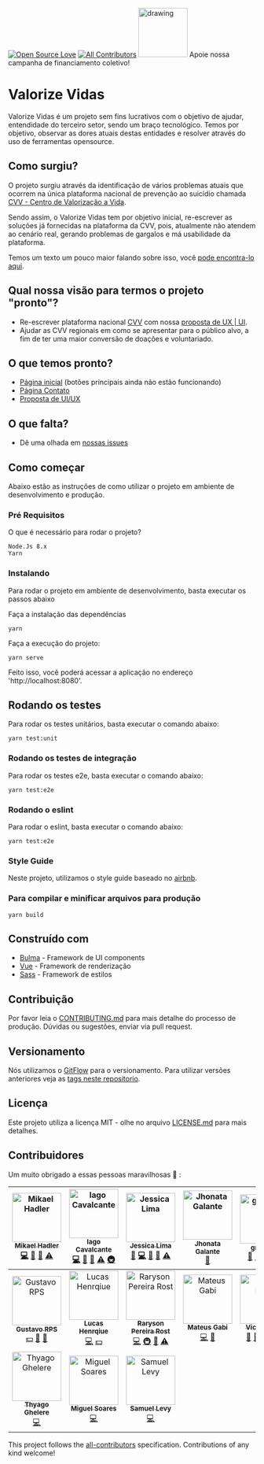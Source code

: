 [![Open Source Love](https://badges.frapsoft.com/os/v1/open-source.png?v=103)](https://github.com/ellerbrock/open-source-badges/)
[![All Contributors](https://img.shields.io/badge/all_contributors-17-orange.svg?style=flat-square)](#contributors)
[<img src="https://apoia.se/img/logoRed.svg" alt="drawing" width="100"/>](http://apoia.se/valorizevidas) Apoie nossa campanha de financiamento coletivo!

# Valorize Vidas

Valorize Vidas é um projeto sem fins lucrativos com o objetivo de ajudar, entendidade do terceiro
setor, sendo um braço tecnológico. Temos por objetivo, observar as dores atuais destas
entidades e resolver através do uso de ferramentas opensource.

## Como surgiu?

O projeto surgiu através da identificação de vários problemas atuais que ocorrem na única plataforma nacional de prevenção ao suicídio chamada [CVV - Centro de Valorização a Vida](https://www.cvv.org.br/).

Sendo assim, o Valorize Vidas tem por objetivo inicial, re-escrever as soluções já fornecidas na plataforma da CVV, pois, atualmente não atendem ao cenário real, gerando problemas de gargalos e má usabilidade da plataforma.

Temos um texto um pouco maior falando sobre isso, você [pode encontra-lo aqui](docs/escopo.md).

## Qual nossa visão para termos o projeto "pronto"?

- Re-escrever plataforma nacional [CVV](https://www.cvv.org.br/) com nossa [proposta de UX | UI](https://github.com/ValorizeVidas/valorize-vidas).
- Ajudar as CVV regionais em como se apresentar para o público alvo, a fim de ter uma maior conversão de doações e voluntariado.

## O que temos pronto?

- [Página inicial](https://valorizevidas.org/) (botões principais ainda não estão funcionando)
- [Página Contato](https://valorizevidas.org/#/contato)
- [Proposta de UI/UX](https://www.figma.com/file/KoFAagWzzSdf9x9RSV7rl53R/Valorize-Vidas?node-id=1%3A93)

## O que falta?

- Dê uma olhada em [nossas issues](https://github.com/ValorizeVidas/valorize-vidas/issues)

## Como começar

Abaixo estão as instruções de como utilizar o projeto em ambiente de desenvolvimento e produção.

### Pré Requisitos

O que é necessário para rodar o projeto?

```
Node.Js 8.x
Yarn
```

### Instalando

Para rodar o projeto em ambiente de desenvolvimento, basta executar os passos abaixo

Faça a instalação das dependências

```
yarn
```

Faça a execução do projeto:

```
yarn serve
```

Feito isso, você poderá acessar a aplicação no endereço 'http://localhost:8080'.

## Rodando os testes

Para rodar os testes unitários, basta executar o comando abaixo:

```
yarn test:unit
```

### Rodando os testes de integração

Para rodar os testes e2e, basta executar o comando abaixo:

```
yarn test:e2e
```

### Rodando o eslint

Para rodar o eslint, basta executar o comando abaixo:

```
yarn test:e2e
```

### Style Guide

Neste projeto, utilizamos o style guide baseado no [airbnb](https://github.com/airbnb/javascript).

### Para compilar e minificar arquivos para produção

```
yarn build
```

## Construído com

- [Bulma](https://bulma.io/) - Framework de UI components
- [Vue](https://vuejs.org/) - Framework de renderização
- [Sass](https://rometools.github.io/rome/) - Framework de estilos

## Contribuição

Por favor leia o [CONTRIBUTING.md](CONTRIBUTING.md) para mais detalhe do processo de produção. Dúvidas ou sugestões, enviar via pull request.

## Versionamento

Nós utilizamos o [GitFlow](https://medium.com/trainingcenter/utilizando-o-fluxo-git-flow-e63d5e0d5e04) para o versionamento. Para utilizar versões anteriores veja as [tags neste repositorio](https://github.com/valorizevidas/valorize-vidas/tags).

## Licença

Este projeto utiliza a licença MIT - olhe no arquivo [LICENSE.md](LICENSE.md) para mais detalhes.

## Contribuidores

Um muito obrigado a essas pessoas maravilhosas :sparkling_heart: :

<!-- ALL-CONTRIBUTORS-LIST:START - Do not remove or modify this section -->
<!-- prettier-ignore -->
| [<img src="https://avatars1.githubusercontent.com/u/6784777?v=4" width="100px;" alt="Mikael Hadler"/><br /><sub><b>Mikael Hadler</b></sub>](http://mikaelhadler.com.br)<br />[💻](https://github.com/ValorizeVidas/valorize-vidas/commits?author=mikaelhadler "Code") [📖](https://github.com/ValorizeVidas/valorize-vidas/commits?author=mikaelhadler "Documentation") [👀](#review-mikaelhadler "Reviewed Pull Requests") [⚠️](https://github.com/ValorizeVidas/valorize-vidas/commits?author=mikaelhadler "Tests") | [<img src="https://avatars1.githubusercontent.com/u/5131187?v=4" width="100px;" alt="Iago Cavalcante"/><br /><sub><b>Iago Cavalcante</b></sub>](https://iagocavalcante.github.io)<br />[💻](https://github.com/ValorizeVidas/valorize-vidas/commits?author=iagocavalcante "Code") [📖](https://github.com/ValorizeVidas/valorize-vidas/commits?author=iagocavalcante "Documentation") [👀](#review-iagocavalcante "Reviewed Pull Requests") [⚠️](https://github.com/ValorizeVidas/valorize-vidas/commits?author=iagocavalcante "Tests") [🚇](#infra-iagocavalcante "Infrastructure (Hosting, Build-Tools, etc)") | [<img src="https://avatars1.githubusercontent.com/u/4023304?v=4" width="100px;" alt="Jessica Lima"/><br /><sub><b>Jessica Lima</b></sub>](https://github.com/jtlimo)<br />[💬](#question-jtlimo "Answering Questions") [💻](https://github.com/ValorizeVidas/valorize-vidas/commits?author=jtlimo "Code") [📖](https://github.com/ValorizeVidas/valorize-vidas/commits?author=jtlimo "Documentation") [👀](#review-jtlimo "Reviewed Pull Requests") [⚠️](https://github.com/ValorizeVidas/valorize-vidas/commits?author=jtlimo "Tests") | [<img src="https://avatars3.githubusercontent.com/u/16074925?v=4" width="100px;" alt="Jhonata Galante"/><br /><sub><b>Jhonata Galante</b></sub>](https://github.com/JhonGalante)<br />[📖](https://github.com/ValorizeVidas/valorize-vidas/commits?author=JhonGalante "Documentation") | [<img src="https://avatars3.githubusercontent.com/u/45898090?v=4" width="100px;" alt="gradaelli"/><br /><sub><b>gradaelli</b></sub>](https://github.com/gradaelli)<br />[💬](#question-gradaelli "Answering Questions") [🎨](#design-gradaelli "Design") [📖](https://github.com/ValorizeVidas/valorize-vidas/commits?author=gradaelli "Documentation") [🤔](#ideas-gradaelli "Ideas, Planning, & Feedback") [📢](#talk-gradaelli "Talks") | [<img src="https://avatars3.githubusercontent.com/u/18426794?v=4" width="100px;" alt="Gabriel Correia Gonçalves"/><br /><sub><b>Gabriel Correia Gonçalves</b></sub>](https://github.com/gabriel-cg)<br />[💻](https://github.com/ValorizeVidas/valorize-vidas/commits?author=gabriel-cg "Code") [🎨](#design-gabriel-cg "Design") [📖](https://github.com/ValorizeVidas/valorize-vidas/commits?author=gabriel-cg "Documentation") [📋](#eventOrganizing-gabriel-cg "Event Organizing") [🤔](#ideas-gabriel-cg "Ideas, Planning, & Feedback") | [<img src="https://avatars0.githubusercontent.com/u/30158643?v=4" width="100px;" alt="Amanda Yoshiizumi"/><br /><sub><b>Amanda Yoshiizumi</b></sub>](https://www.behance.net/amandayoshiizumi)<br />[🎨](#design-mandyellow "Design") [🤔](#ideas-mandyellow "Ideas, Planning, & Feedback") [📢](#talk-mandyellow "Talks") |
| :---: | :---: | :---: | :---: | :---: | :---: | :---: |
| [<img src="https://avatars3.githubusercontent.com/u/516827?v=4" width="100px;" alt="Gustavo RPS"/><br /><sub><b>Gustavo RPS</b></sub>](http://gustavorps.net)<br />[💵](#financial-GustavoRPS "Financial") [🤔](#ideas-GustavoRPS "Ideas, Planning, & Feedback") [👀](#review-GustavoRPS "Reviewed Pull Requests") | [<img src="https://avatars3.githubusercontent.com/u/7695608?v=4" width="100px;" alt="Lucas Henrqiue"/><br /><sub><b>Lucas Henrqiue</b></sub>](https://github.com/lhsazevedo)<br />[💻](https://github.com/ValorizeVidas/valorize-vidas/commits?author=lhsazevedo "Code") [💵](#financial-lhsazevedo "Financial") | [<img src="https://avatars2.githubusercontent.com/u/13910440?v=4" width="100px;" alt="Raryson Pereira Rost"/><br /><sub><b>Raryson Pereira Rost</b></sub>](https://github.com/raryson)<br />[💻](https://github.com/ValorizeVidas/valorize-vidas/commits?author=raryson "Code") [🚇](#infra-raryson "Infrastructure (Hosting, Build-Tools, etc)") [🚧](#maintenance-raryson "Maintenance") [⚠️](https://github.com/ValorizeVidas/valorize-vidas/commits?author=raryson "Tests") | [<img src="https://avatars3.githubusercontent.com/u/14940643?v=4" width="100px;" alt="Mateus Gabi"/><br /><sub><b>Mateus Gabi</b></sub>](https://github.com/MateusGabi)<br />[💻](https://github.com/ValorizeVidas/valorize-vidas/commits?author=MateusGabi "Code") [🎨](#design-MateusGabi "Design") | [<img src="https://avatars2.githubusercontent.com/u/5847145?v=4" width="100px;" alt="Victor Perin"/><br /><sub><b>Victor Perin</b></sub>](http://victorperin.ninja)<br />[💬](#question-victorperin "Answering Questions") [🐛](https://github.com/ValorizeVidas/valorize-vidas/issues?q=author%3Avictorperin "Bug reports") [💻](https://github.com/ValorizeVidas/valorize-vidas/commits?author=victorperin "Code") [📖](https://github.com/ValorizeVidas/valorize-vidas/commits?author=victorperin "Documentation") [🤔](#ideas-victorperin "Ideas, Planning, & Feedback") | [<img src="https://avatars0.githubusercontent.com/u/28403122?v=4" width="100px;" alt="Kazushi Sakurada"/><br /><sub><b>Kazushi Sakurada</b></sub>](https://www.linkedin.com/in/ramon-kazushi-cossual-sakurada/)<br />[💻](https://github.com/ValorizeVidas/valorize-vidas/commits?author=Kzshii "Code") | [<img src="https://avatars2.githubusercontent.com/u/9883989?v=4" width="100px;" alt="Ramon Schmidt Rocha"/><br /><sub><b>Ramon Schmidt Rocha</b></sub>](http://ramonsrc.com)<br />[🐛](https://github.com/ValorizeVidas/valorize-vidas/issues?q=author%3Aramon-src "Bug reports") [💻](https://github.com/ValorizeVidas/valorize-vidas/commits?author=ramon-src "Code") [📖](https://github.com/ValorizeVidas/valorize-vidas/commits?author=ramon-src "Documentation") |
| [<img src="https://avatars1.githubusercontent.com/u/5022782?v=4" width="100px;" alt="Thyago Ghelere"/><br /><sub><b>Thyago Ghelere</b></sub>](https://github.com/tghelere)<br />[💻](https://github.com/ValorizeVidas/valorize-vidas/commits?author=tghelere "Code") | [<img src="https://avatars0.githubusercontent.com/u/20358128?v=4" width="100px;" alt="Miguel Soares"/><br /><sub><b>Miguel Soares</b></sub>](http://miguelssrs.github.io)<br />[💻](https://github.com/ValorizeVidas/valorize-vidas/commits?author=miguelssrs "Code") | [<img src="https://avatars1.githubusercontent.com/u/1363643?v=4" width="100px;" alt="Samuel Levy"/><br /><sub><b>Samuel Levy</b></sub>](https://github.com/samuellevy)<br />[💻](https://github.com/ValorizeVidas/valorize-vidas/commits?author=samuellevy "Code") |
<!-- ALL-CONTRIBUTORS-LIST:END -->

This project follows the [all-contributors](https://github.com/kentcdodds/all-contributors) specification. Contributions of any kind welcome!
